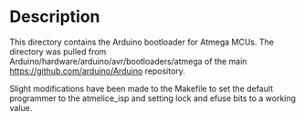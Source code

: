 # Description

This directory contains the Arduino bootloader for Atmega MCUs.
The directory was pulled from Arduino/hardware/arduino/avr/bootloaders/atmega
of the main https://github.com/arduino/Arduino repository.

Slight modifications have been made to the Makefile to set the default programmer
to the atmelice_isp and setting lock and efuse bits to a working value.
